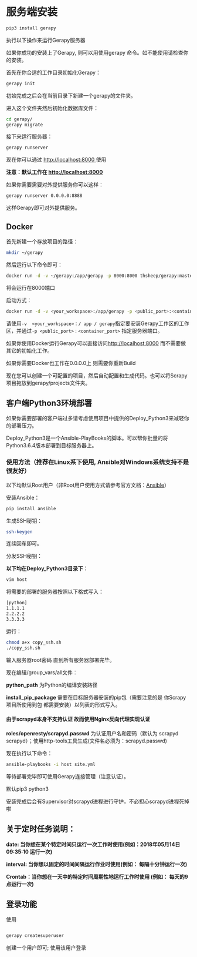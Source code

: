 # 服务端安装

```bash
pip3 install gerapy
```

执行以下操作来运行Gerapy服务器

如果你成功的安装上了Gerapy, 则可以用使用gerapy 命令。如不能使用请检查你的安装。

首先在你合适的工作目录初始化Gerapy：

```bash
gerapy init
```

初始完成之后会在当前目录下新建一个gerapy的文件夹。

进入这个文件夹然后初始化数据库文件：

```bash
cd gerapy/
gerapy migrate
```

接下来运行服务器：

```bash
gerapy runserver
```

现在你可以通过 [http://localhost:8000 ]( http://localhost:8000 )使用

**注意：默认工作在 [ http://localhost:8000 ]( http://localhost:8000 )**

如果你需要需要对外提供服务你可以这样：

```bash
gerapy runserver 0.0.0.0:8888
```

这样Gerapy即可对外提供服务。

## Docker

首先新建一个存放项目的路径：

```bash
mkdir ~/gerapy
```

然后运行以下命令即可：

```bash
docker run -d -v ~/gerapy:/app/gerapy -p 8000:8000 thsheep/gerapy:master
```

将会运行在8000端口

启动方式：

```bash
docker run -d -v <your_workspace>:/app/gerapy -p <public_port>:<container_port> thsheep/gerapy:master
```

请使用`-v  <your_workspace>：/ app / gerapy`指定要安装Gerapy工作区的工作区，并通过`-p <public_port>：<container_port>` 指定服务器端口。

如果你使用Docker运行Gerapy可以直接访问[http://localhost:8000](http://localhost:8000) 而不需要做其它的初始化工作。

如果你需要Docker也工作在0.0.0.0上 则需要你重新Build

现在您可以创建一个可配置的项目，然后自动配置和生成代码。也可以将Scrapy项目拖放到gerapy/projects文件夹。

## 客户端Python3环境部署

如果你需要部署的客户端过多请考虑使用项目中提供的Deploy_Python3来减轻你的部署压力。

Deploy_Python3是一个Ansible-PlayBooks的脚本。可以帮你批量的将Python3.6.4版本部署到目标服务器上。

### 使用方法（推荐在Linux系下使用, Ansible对Windows系统支持不是很友好）

以下均默认Root用户（非Root用户使用方式请参考官方文档：[Ansible](http://docs.ansible.com/ansible/latest/index.html)）

安装Ansible：

```bash
pip install ansible
```

生成SSH秘钥：

```bash
ssh-keygen
```

连续回车即可。

分发SSH秘钥：

**以下均在Deploy_Python3目录下：**

```bash
vim host
```

将需要的部署的服务器按照以下格式写入：

```bash
[python]
1.1.1.1
2.2.2.2
3.3.3.3
```

运行：

```bash
chmod a+x copy_ssh.sh
./copy_ssh.sh
```
输入服务器root密码  直到所有服务器部署完毕。

现在编辑/group_vars/all文件：

**python_path** 为Python的编译安装路径

**install_pip_package**  需要在目标服务器安装的pip包（需要注意的是 你Scrapy项目所使用到包 都需要安装）以列表的形式写入。

#### 由于scrapyd本身不支持认证 故而使用Nginx反向代理实现认证

**roles/openresty/scrapyd.passwd** 为认证用户名和密码（默认为 scrapyd  scrapyd）；使用http-tools工具生成(文件名必须为：scrapyd.passwd)

现在执行以下命令：

```bash
ansible-playbooks -i host site.yml
```

等待部署完毕即可使用Gerapy连接管理（注意认证）。

默认pip3 python3

安装完成后会有Supervisor对scrapyd进程进行守护，不必担心scrapyd进程死掉啦

## 关于定时任务说明：

**date: 当你想在某个特定时间只运行一次工作时使用(例如：2018年05月14日09:35:10  运行一次)** 

**interval: 当你想以固定的时间间隔运行作业时使用(例如： 每隔十分钟运行一次)**

**Crontab：当你想在一天中的特定时间周期性地运行工作时使用 (例如： 每天的9点运行一次)**


## 登录功能

使用
```python

gerapy createsuperuser

```
创建一个用户即可; 使用该用户登录